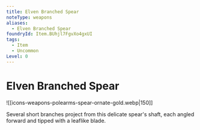 ```yaml
---
title: Elven Branched Spear
noteType: weapons
aliases:
  - Elven Branched Spear
foundryId: Item.BUhjl7FgvXo4gxUI
tags:
  - Item
  - Uncommon
Level: 0
---
```


# Elven Branched Spear
![[icons-weapons-polearms-spear-ornate-gold.webp|150]]

Several short branches project from this delicate spear's shaft, each angled forward and tipped with a leaflike blade.
